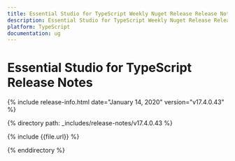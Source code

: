 ```yaml
---
title: Essential Studio for TypeScript Weekly Nuget Release Release Notes  
description: Essential Studio for TypeScript Weekly Nuget Release Release Notes  
platform: TypeScript
documentation: ug
---
```


# Essential Studio for TypeScript  Release Notes  

{% include release-info.html date="January 14, 2020"  version="v17.4.0.43" %} 


{% directory path: _includes/release-notes/v17.4.0.43 %}

{% include {{file.url}} %}

{% enddirectory %}